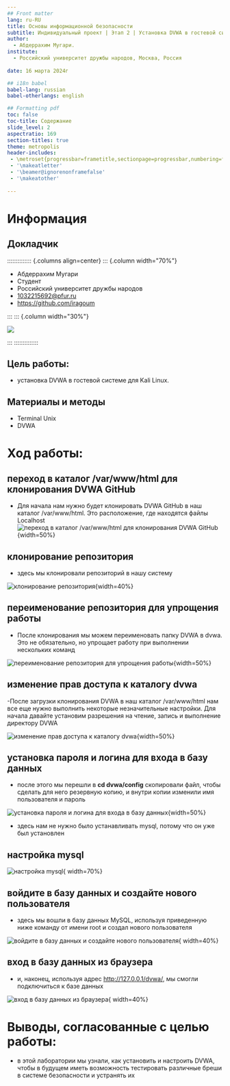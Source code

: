 ```yaml
---
## Front matter
lang: ru-RU
title: Основы информационной безопасности 
subtitle: Индивидуальный проект | Этап 2 | Установка DVWA в гостевой системе для Kali Linux.
author:
  - Абдеррахим Мугари.
institute:
  - Российский университет дружбы народов, Москва, Россия
  
date: 16 марта 2024г

## i18n babel
babel-lang: russian
babel-otherlangs: english

## Formatting pdf
toc: false
toc-title: Содержание
slide_level: 2
aspectratio: 169
section-titles: true
theme: metropolis
header-includes:
 - \metroset{progressbar=frametitle,sectionpage=progressbar,numbering=fraction}
 - '\makeatletter'
 - '\beamer@ignorenonframefalse'
 - '\makeatother'
 
---
```


# Информация

## Докладчик

:::::::::::::: {.columns align=center}
::: {.column width="70%"}

  * Абдеррахим Мугари
  * Студент
  * Российский университет дружбы народов
  * [1032215692@pfur.ru](mailto:1032215692@pfur.ru)
  * <https://github.com/iragoum>

:::
::: {.column width="30%"}

![](./image/mougari.jpg)

:::
::::::::::::::


## Цель работы:

- установка DVWA в гостевой системе для Kali Linux.

## Материалы и методы

- Terminal Unix
- DVWA

# Ход работы: 

## переход в каталог /var/www/html для клонирования DVWA GitHub 

- Для начала нам нужно будет клонировать DVWA GitHub в наш каталог /var/www/html. Это расположение, где находятся файлы Localhost 
![переход в каталог /var/www/html для клонирования DVWA GitHub ](image/1.png){width=50%}

## клонирование репозитория

-  здесь мы клонировали репозиторий в нашу систему 

![клонирование репозитория](image/2.png){width=40%}

## переименование репозитория для упрощения работы

- После клонирования мы можем переименовать папку DVWA в dvwa. Это не обязательно, но упрощает работу при выполнении нескольких команд
 
![переименование репозитория для упрощения работы](image/3.png){width=50%}

## изменение прав доступа к каталогу dvwa


-После загрузки клонирования DVWA в наш каталог /var/www/html нам все еще нужно выполнить некоторые незначительные настройки. Для начала давайте установим разрешения на чтение, запись и выполнение директору DVWA  

![изменение прав доступа к каталогу dvwa](image/4.png){width=50%}

## установка пароля и логина для входа в базу данных

- после этого мы перешли в **cd dvwa/config** скопировали файл, чтобы сделать для него резервную копию, и внутри копии изменили имя пользователя и пароль

![установка пароля и логина для входа в базу данных](image/5.png){width=50%}


- здесь нам не нужно было устанавливать mysql, потому что он уже был установлен 

## настройка mysql


![настройка mysql](image/6.png){ width=70%}

## войдите в базу данных и создайте нового пользователя


- здесь мы вошли в базу данных MySQL, используя приведенную ниже команду от имени root и создал нового пользователя 


![войдите в базу данных и создайте нового пользователя](image/7.png){ width=40%}

## вход в базу данных из браузера

- и, наконец, используя адрес http://127.0.0.1/dvwa/, мы смогли подключиться к базе данных 

![вход в базу данных из браузера](image/8.png){ width=40%}


# Выводы, согласованные с целью работы:

- в этой лаборатории мы узнали, как установить и настроить DVWA, чтобы в будущем иметь возможность тестировать различные бреши в системе безопасности и устранять их


